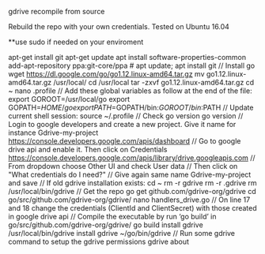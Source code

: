 gdrive recompile from source


Rebuild the repo with your own credentials.
Tested on Ubuntu 16.04

**use sudo if needed on your enviroment

apt-get install git
apt-get update
apt install software-properties-common
add-apt-repository ppa:git-core/ppa # apt update; apt install git
// Install go
wget https://dl.google.com/go/go1.12.linux-amd64.tar.gz
mv go1.12.linux-amd64.tar.gz /usr/local/
cd /usr/local
tar -zxvf go1.12.linux-amd64.tar.gz
cd ~
nano .profile
// Add these global variables as follow at the end of the file:
export GOROOT=/usr/local/go
export GOPATH=$HOME/go
export PATH=$GOPATH/bin:$GOROOT/bin:$PATH
// Update current shell session:
source ~/.profile
// Check go version
go version
// Login to google developers and create a new project. Give it name for instance Gdrive-my-project
https://console.developers.google.com/apis/dashboard
// Go to google drive api and enable it. Then click on Credentials
https://console.developers.google.com/apis/library/drive.googleapis.com
// From dropdown choose Other UI and check User data
// Then click on "What credentials do I need?"
// Give again same name Gdrive-my-project and save
// If old gdrive installation exists:
cd ~
rm -r gdrive
rm -r .gdrive
rm /usr/local/bin/gdrive
// Get the repo
go get github.com/gdrive-org/gdrive
cd go/src/github.com/gdrive-org/gdrive/
nano handlers_drive.go
// On line 17 and 18 change the credentials (ClientId and ClientSecret) with those created in google drive api
// Compile the executable by run ‘go build’ in go/src/github.com/gdrive-org/gdrive/
go build
install gdrive /usr/local/bin/gdrive
install gdrive ~/go/bin/gdrive
// Run some gdrive command to setup the gdrive permissions
gdrive about

